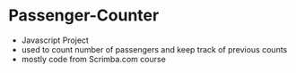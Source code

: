 # Passenger-Counter
- Javascript Project
- used to count number of passengers and keep track of previous counts
- mostly code from Scrimba.com course
